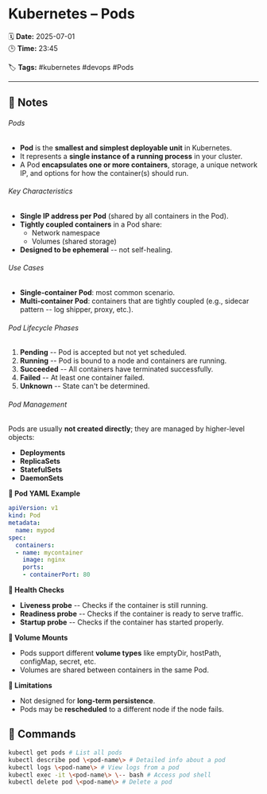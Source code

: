 # Kubernetes – Pods

🗓️ **Date:** 2025-07-01  
🕒 **Time:** 23:45  

🏷️ **Tags:** #kubernetes #devops #Pods  

---

## 📝 Notes

###### Pods
- **Pod** is the **smallest and simplest deployable unit** in
  Kubernetes.
- It represents a **single instance of a running process** in your
  cluster.
- A Pod **encapsulates one or more containers**, storage, a unique
  network IP, and options for how the container(s) should run.

###### Key Characteristics
- **Single IP address per Pod** (shared by all containers in the Pod).
- **Tightly coupled containers** in a Pod share:
  - Network namespace
  - Volumes (shared storage)
- **Designed to be ephemeral** -- not self-healing.

######  Use Cases
- **Single-container Pod**: most common scenario.
- **Multi-container Pod**: containers that are tightly coupled (e.g.,
  sidecar pattern -- log shipper, proxy, etc.).

######  Pod Lifecycle Phases
1.  **Pending** -- Pod is accepted but not yet scheduled.
2.  **Running** -- Pod is bound to a node and containers are running.
3.  **Succeeded** -- All containers have terminated successfully.
4.  **Failed** -- At least one container failed.
5.  **Unknown** -- State can't be determined.


###### Pod Management
Pods are usually **not created directly**; they are managed by
higher-level objects:
- **Deployments**
- **ReplicaSets**
- **StatefulSets**
- **DaemonSets**


**🔹 Pod YAML Example**

```YAML
apiVersion: v1
kind: Pod
metadata:
  name: mypod
spec:
  containers:
  - name: mycontainer
    image: nginx
    ports:
    - containerPort: 80
```


**🔹 Health Checks**
- **Liveness probe** -- Checks if the container is still running.
- **Readiness probe** -- Checks if the container is ready to serve
  traffic.
- **Startup probe** -- Checks if the container has started properly.


**🔹 Volume Mounts**

- Pods support different **volume types** like emptyDir, hostPath,
  configMap, secret, etc.
- Volumes are shared between containers in the same Pod.


**🔹 Limitations**

- Not designed for **long-term persistence**.
- Pods may be **rescheduled** to a different node if the node fails.

## 🧾 Commands

```bash
kubectl get pods # List all pods
kubectl describe pod \<pod-name\> # Detailed info about a pod
kubectl logs \<pod-name\> # View logs from a pod
kubectl exec -it \<pod-name\> \-- bash # Access pod shell
kubectl delete pod \<pod-name\> # Delete a pod
```

